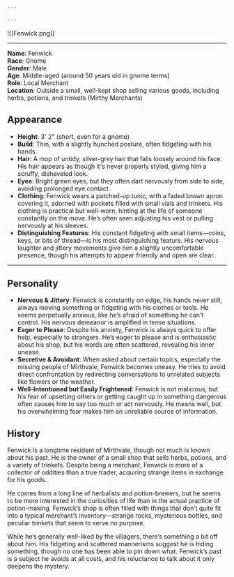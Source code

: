 ```yaml
---

---
```

![[Fenwick.png]]

---

**Name**: Fenwick  
**Race**: Gnome  
**Gender**: Male  
**Age**: Middle-aged (around 50 years old in gnome terms)  
**Role**: Local Merchant  
**Location**: Outside a small, well-kept shop selling various goods, including herbs, potions, and trinkets (Mirthy Merchants)

## Appearance

- **Height**: 3' 2" (short, even for a gnome)
- **Build**: Thin, with a slightly hunched posture, often fidgeting with his hands.
- **Hair**: A mop of untidy, silver-grey hair that falls loosely around his face. His hair appears as though it's never properly styled, giving him a scruffy, disheveled look.
- **Eyes**: Bright green eyes, but they often dart nervously from side to side, avoiding prolonged eye contact.
- **Clothing**: Fenwick wears a patched-up tunic, with a faded brown apron covering it, adorned with pockets filled with small vials and trinkets. His clothing is practical but well-worn, hinting at the life of someone constantly on the move. He’s often seen adjusting his vest or pulling nervously at his sleeves.
- **Distinguishing Features**: His constant fidgeting with small items—coins, keys, or bits of thread—is his most distinguishing feature. His nervous laughter and jittery movements give him a slightly uncomfortable presence, though his attempts to appear friendly and open are clear.

---

## Personality

- **Nervous & Jittery**: Fenwick is constantly on edge, his hands never still, always moving something or fidgeting with his clothes or tools. He seems perpetually anxious, like he’s afraid of something he can’t control. His nervous demeanor is amplified in tense situations.
- **Eager to Please**: Despite his anxiety, Fenwick is always quick to offer help, especially to strangers. He’s eager to please and is enthusiastic about his shop, but his words are often scattered, revealing his inner unease.
- **Secretive & Avoidant**: When asked about certain topics, especially the missing people of Mirthvale, Fenwick becomes uneasy. He tries to avoid direct confrontation by redirecting conversations to unrelated subjects like flowers or the weather.
- **Well-Intentioned but Easily Frightened**: Fenwick is not malicious, but his fear of upsetting others or getting caught up in something dangerous often causes him to say too much or act nervously. He means well, but his overwhelming fear makes him an unreliable source of information.

## History

Fenwick is a longtime resident of Mirthvale, though not much is known about his past. He is the owner of a small shop that sells herbs, potions, and a variety of trinkets. Despite being a merchant, Fenwick is more of a collector of oddities than a true trader, acquiring strange items in exchange for his goods.

He comes from a long line of herbalists and potion-brewers, but he seems to be more interested in the curiosities of life than in the actual practice of potion-making. Fenwick’s shop is often filled with things that don’t quite fit into a typical merchant’s inventory—strange rocks, mysterious bottles, and peculiar trinkets that seem to serve no purpose.

While he’s generally well-liked by the villagers, there’s something a bit off about him. His fidgeting and scattered mannerisms suggest he is hiding something, though no one has been able to pin down what. Fenwick’s past is a subject he avoids at all costs, and his reluctance to talk about it only deepens the mystery.